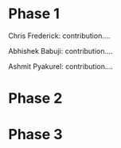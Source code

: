 # Phase 1

Chris Frederick: contribution....

Abhishek Babuji: contribution....

Ashmit Pyakurel: contribution....

# Phase 2

# Phase 3
